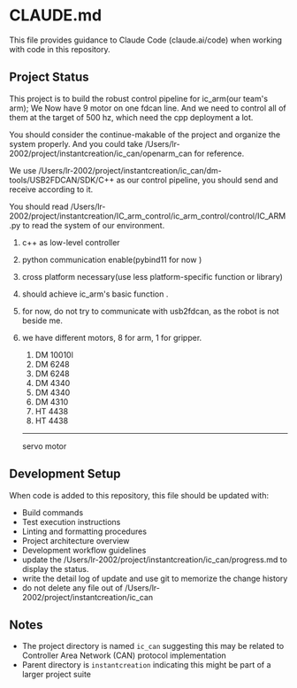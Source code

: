 # CLAUDE.md

This file provides guidance to Claude Code (claude.ai/code) when working with code in this repository.

## Project Status

This project is to build the robust control pipeline for ic_arm(our team's arm);
We Now have 9 motor on one fdcan line. And we need to control all of them at the target of 500 hz, which need the cpp deployment a lot.

You should consider the continue-makable of the project and organize the system properly. And you could take /Users/lr-2002/project/instantcreation/ic_can/openarm_can for reference.

We use /Users/lr-2002/project/instantcreation/ic_can/dm-tools/USB2FDCAN/SDK/C++ as our control pipeline, you should send and receive according to it.

You should read /Users/lr-2002/project/instantcreation/IC_arm_control/ic_arm_control/control/IC_ARM.py to read the system of our environment.

1. c++ as low-level controller
2. python communication enable(pybind11 for now )
3. cross platform necessary(use less platform-specific function or library)
4. should achieve ic_arm's basic function .
5. for now, do not try to communicate with usb2fdcan, as the robot is not beside me.
6. we have different motors, 8 for arm, 1 for gripper.
    1. DM 10010l
    2. DM 6248
    3. DM 6248
    4. DM 4340
    5. DM 4340
    6. DM 4310
    7. HT 4438
    8. HT 4438

    ----
    servo motor

## Development Setup

When code is added to this repository, this file should be updated with:

- Build commands
- Test execution instructions
- Linting and formatting procedures
- Project architecture overview
- Development workflow guidelines
- update the /Users/lr-2002/project/instantcreation/ic_can/progress.md to display the status.
- write the detail log of update and use git to memorize the change history
- do not delete any file out of /Users/lr-2002/project/instantcreation/ic_can

## Notes

- The project directory is named `ic_can` suggesting this may be related to Controller Area Network (CAN) protocol implementation
- Parent directory is `instantcreation` indicating this might be part of a larger project suite

